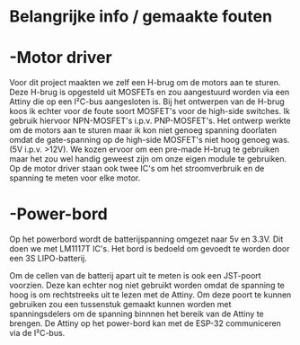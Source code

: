 # Belangrijke info / gemaakte fouten

# -Motor driver
Voor dit project maakten we zelf een H-brug om de motors aan te sturen.
Deze H-brug is opgesteld uit MOSFETs en zou aangestuurd worden via een Attiny die op een I²C-bus aangesloten is.
Bij het ontwerpen van de H-brug koos ik echter voor de foute soort MOSFET's voor de high-side switches. Ik gebruik hiervoor NPN-MOSFET's i.p.v. PNP-MOSFET's.
Het ontwerp werkte om de motors aan te sturen maar ik kon niet genoeg spanning doorlaten omdat de gate-spanning op de high-side MOSFET's niet hoog genoeg was. (5V i.p.v. >12V).
We kozen ervoor om een pre-made H-brug te gebruiken maar het zou wel handig geweest zijn om onze eigen module te gebruiken.
Op de motor driver staan ook twee IC's om het stroomverbruik en de spanning te meten voor elke motor.

# -Power-bord
Op het powerbord wordt de batterijspanning omgezet naar 5v en 3.3V.
Dit doen we met LM1117T IC's.
Het bord is bedoeld om gevoedt te worden door een 3S LIPO-batterij.

Om de cellen van de batterij apart uit te meten is ook een JST-poort voorzien. Deze kan echter nog niet gebruikt worden omdat de spanning te hoog is om rechtstreeks uit te lezen met de Attiny.
Om deze poort te kunnen gebruiken zou een tussenstuk gemaakt kunnen worden met spanningsdelers om de spanning binnnen het bereik van de Attiny te brengen.
De Attiny op het power-bord kan met de ESP-32 communiceren via de I²C-bus.
